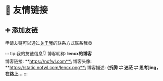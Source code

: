 # 👭 友情链接

<intro
  name="ScarSu的博客"
  link="https://www.scarsu.com"
  avatar="https://scarsu.oss-cn-shanghai.aliyuncs.com/picgo20201012144739.jpg"
  desc="一个程序媛关于【自律/读书认知/Web前端技术】的一些个人分享"
/>
<intro
  name="Daniel的博客"
  link="https://wangxitong.github.io"
  avatar="https://wangxitong.github.io/img/avatar.jpeg"
  desc="溺死在前端的浑水里。。。"
/>

## ➕ 添加友链

申请友链可以通过[关于我](/about.md)的联系方式联系我😋

::: tip 我的友链信息👇
博客昵称: **lencx的博客**\
博客链接: **https://nofwl.com**\
博客头像: **https://static.nofwl.com/lencx.png**\
博客描述: **{折腾 ⇌ 迷茫 ⇌ 思考]ing，在路上...**
:::
